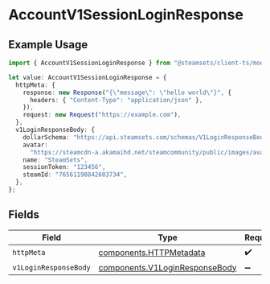 # AccountV1SessionLoginResponse

## Example Usage

```typescript
import { AccountV1SessionLoginResponse } from "@steamsets/client-ts/models/operations";

let value: AccountV1SessionLoginResponse = {
  httpMeta: {
    response: new Response("{\"message\": \"hello world\"}", {
      headers: { "Content-Type": "application/json" },
    }),
    request: new Request("https://example.com"),
  },
  v1LoginResponseBody: {
    dollarSchema: "https://api.steamsets.com/schemas/V1LoginResponseBody.json",
    avatar:
      "https://steamcdn-a.akamaihd.net/steamcommunity/public/images/avatars/f1/f1a1d2c3d0c9d1e1f2f3f4f5f6f7f8f9.jpg",
    name: "SteamSets",
    sessionToken: "123456",
    steamId: "76561198842603734",
  },
};
```

## Fields

| Field                                                                            | Type                                                                             | Required                                                                         | Description                                                                      |
| -------------------------------------------------------------------------------- | -------------------------------------------------------------------------------- | -------------------------------------------------------------------------------- | -------------------------------------------------------------------------------- |
| `httpMeta`                                                                       | [components.HTTPMetadata](../../models/components/httpmetadata.md)               | :heavy_check_mark:                                                               | N/A                                                                              |
| `v1LoginResponseBody`                                                            | [components.V1LoginResponseBody](../../models/components/v1loginresponsebody.md) | :heavy_minus_sign:                                                               | OK                                                                               |
